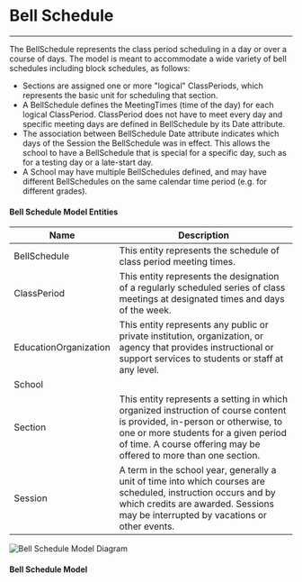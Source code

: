 # Bell Schedule
---
The BellSchedule represents the class period scheduling in a day or over a course of days. The model is meant to accommodate a wide variety of bell schedules including block schedules, as follows:
* Sections are assigned  one or more "logical" ClassPeriods, which represents the basic unit for scheduling that section.
* A BellSchedule defines the MeetingTimes (time of the day) for each logical ClassPeriod. ClassPeriod does not have to meet every day and specific meeting days are defined in BellSchedule by its Date attribute.
* The association between BellSchedule Date attribute indicates which days of the Session the BellSchedule was in effect. This allows the school to have a BellSchedule that is special for a specific day, such as for a testing day or a late-start day.
* A School may have multiple BellSchedules defined, and may have different BellSchedules on the same calendar time period (e.g. for different grades).



#### Bell Schedule Model Entities

| Name        | Description  |
|-----------------|------------------|
| BellSchedule | This entity represents the schedule of class period meeting times. |
| ClassPeriod | This entity represents the designation of a regularly scheduled series of class meetings at designated times and days of the week. |
| EducationOrganization | This entity represents any public or private institution, organization, or agency that provides instructional or support services to students or staff at any level. |
| School |  |
| Section | This entity represents a setting in which organized instruction of course content is provided, in-person or otherwise, to one or more students for a given period of time. A course offering may be offered to more than one section. |
| Session | A term in the school year, generally a unit of time into which courses are scheduled, instruction occurs and by which credits are awarded. Sessions may be interrupted by vacations or other events. |


![Bell Schedule Model Diagram](/path/to/domain-model.png)
#### Bell Schedule Model  

